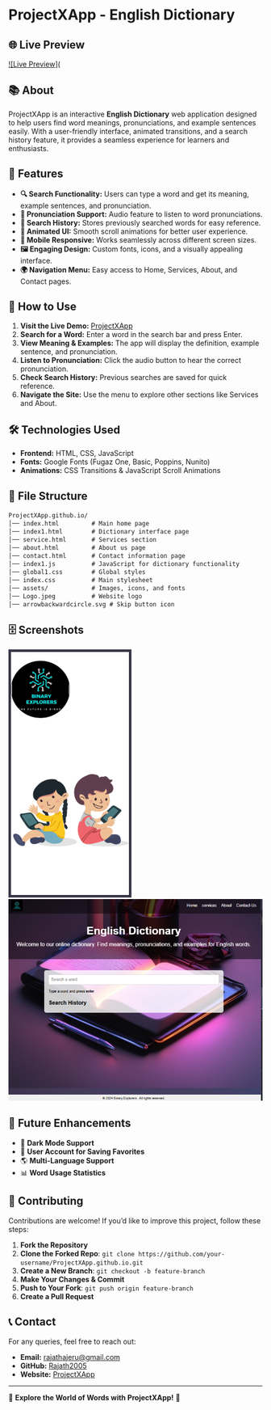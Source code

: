 # ProjectXApp - English Dictionary

## 🌐 Live Preview
[![Live Preview](](https://rajath2005.github.io/ProjectXApp.github.io/)

## 📚 About
ProjectXApp is an interactive **English Dictionary** web application designed to help users find word meanings, pronunciations, and example sentences easily. With a user-friendly interface, animated transitions, and a search history feature, it provides a seamless experience for learners and enthusiasts.

## 🎯 Features
- **🔍 Search Functionality:** Users can type a word and get its meaning, example sentences, and pronunciation.
- **🎤 Pronunciation Support:** Audio feature to listen to word pronunciations.
- **📝 Search History:** Stores previously searched words for easy reference.
- **🌟 Animated UI:** Smooth scroll animations for better user experience.
- **📱 Mobile Responsive:** Works seamlessly across different screen sizes.
- **🖼️ Engaging Design:** Custom fonts, icons, and a visually appealing interface.
- **🌍 Navigation Menu:** Easy access to Home, Services, About, and Contact pages.

## 🚀 How to Use
1. **Visit the Live Demo:** [ProjectXApp](https://rajath2005.github.io/ProjectXApp.github.io/)
2. **Search for a Word:** Enter a word in the search bar and press Enter.
3. **View Meaning & Examples:** The app will display the definition, example sentence, and pronunciation.
4. **Listen to Pronunciation:** Click the audio button to hear the correct pronunciation.
5. **Check Search History:** Previous searches are saved for quick reference.
6. **Navigate the Site:** Use the menu to explore other sections like Services and About.

## 🛠️ Technologies Used
- **Frontend:** HTML, CSS, JavaScript
- **Fonts:** Google Fonts (Fugaz One, Basic, Poppins, Nunito)
- **Animations:** CSS Transitions & JavaScript Scroll Animations

## 📂 File Structure
```
ProjectXApp.github.io/
│── index.html         # Main home page
│── index1.html        # Dictionary interface page
│── service.html       # Services section
│── about.html         # About us page
│── contact.html       # Contact information page
│── index1.js          # JavaScript for dictionary functionality
│── global1.css        # Global styles
│── index.css          # Main stylesheet
│── assets/            # Images, icons, and fonts
│── Logo.jpeg          # Website logo
│── arrowbackwardcircle.svg # Skip button icon
```

## 🗄 Screenshots
![Homepage](image.png)
![Dictionary Search](image1.png)

## 📌 Future Enhancements
- 🔄 **Dark Mode Support**
- 📝 **User Account for Saving Favorites**
- 🌎 **Multi-Language Support**
- 📊 **Word Usage Statistics**

## 🤝 Contributing
Contributions are welcome! If you’d like to improve this project, follow these steps:
1. **Fork the Repository**
2. **Clone the Forked Repo**: `git clone https://github.com/your-username/ProjectXApp.github.io.git`
3. **Create a New Branch**: `git checkout -b feature-branch`
4. **Make Your Changes & Commit**
5. **Push to Your Fork**: `git push origin feature-branch`
6. **Create a Pull Request**

## 📞 Contact
For any queries, feel free to reach out:
- **Email:** rajathajeru@gmail.com
- **GitHub:** [Rajath2005](https://github.com/Rajath2005)
- **Website:** [ProjectXApp](https://rajath2005.github.io/ProjectXApp.github.io/)

---
🚀 **Explore the World of Words with ProjectXApp!** 🚀
